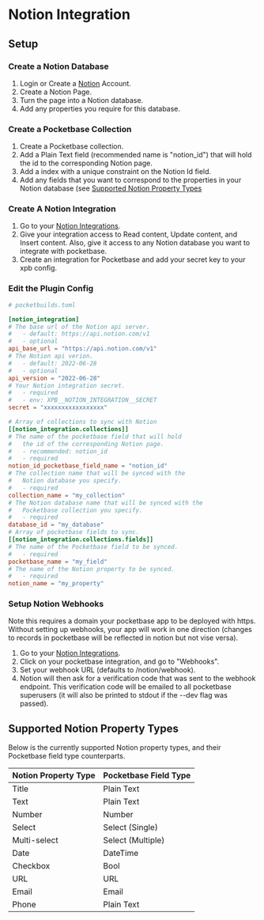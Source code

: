 # Notion Integration

## Setup

### Create a Notion Database
1. Login or Create a [Notion](https://notion.so/) Account.
2. Create a Notion Page.
3. Turn the page into a Notion database.
4. Add any properties you require for this database.

### Create a Pocketbase Collection
1. Create a Pocketbase collection.
2. Add a Plain Text field (recommended name is "notion_id") that will hold the id to the corresponding Notion page.
3. Add a index with a unique constraint on the Notion Id field.
4. Add any fields that you want to correspond to the properties in your Notion database (see [Supported Notion Property Types](#supported-notion-property-types)

### Create A Notion Integration
1. Go to your [Notion Integrations](https://www.notion.so/profile/integrations).
2. Give your integration access to Read content, Update content, and Insert content. Also, give it access to any Notion database you want to integrate with pocketbase.
3. Create an integration for Pocketbase and add your secret key to your xpb config.

### Edit the Plugin Config

```toml
# pocketbuilds.toml

[notion_integration]
# The base url of the Notion api server.
#   - default: https://api.notion.com/v1
#   - optional
api_base_url = "https://api.notion.com/v1"
# The Notion api verion.
#   - default: 2022-06-28
#   - optional
api_version = "2022-06-28"
# Your Notion integration secret.
#   - required
#   - env: XPB__NOTION_INTEGRATION__SECRET
secret = "xxxxxxxxxxxxxxxxx"

# Array of collections to sync with Notion
[[notion_integration.collections]]
# The name of the pocketbase field that will hold
#   the id of the corresponding Notion page.
#   - recommended: notion_id
#   - required
notion_id_pocketbase_field_name = "notion_id"
# The collection name that will be synced with the
#   Notion database you specify.
#   - required
collection_name = "my_collection"
# The Notion database name that will be synced with the
#   Pocketbase collection you specify.
#   - required
database_id = "my_database"
# Array of pocketbase fields to sync.
[[notion_integration.collections.fields]]
# The name of the Pocketbase field to be synced.
#   - required
pocketbase_name = "my_field"
# The name of the Notion property to be synced.
#   - required
notion_name = "my_property"
```

### Setup Notion Webhooks

Note this requires a domain your pocketbase app to be deployed with https. Without setting up webhooks, your app will work in one direction (changes to records in pocketbase will be reflected in notion but not vise versa).

1. Go to your [Notion Integrations](https://www.notion.so/profile/integrations).
2. Click on your pocketbase integration, and go to "Webhooks".
3. Set your webhook URL (defaults to /notion/webhook).
4. Notion will then ask for a verification code that was sent to the webhook endpoint. This verification code will be emailed to all pocketbase superusers (it will also be printed to stdout if the --dev flag was passed).

## Supported Notion Property Types

Below is the currently supported Notion property types, and their Pocketbase field type counterparts.

| Notion Property Type | Pocketbase Field Type |
| -------------------- | --------------------- |
| Title                | Plain Text            |
| Text                 | Plain Text            |
| Number               | Number                |
| Select               | Select (Single)       |
| Multi-select         | Select (Multiple)     |
| Date                 | DateTime              |
| Checkbox             | Bool                  |
| URL                  | URL                   |
| Email                | Email                 |
| Phone                | Plain Text            |
